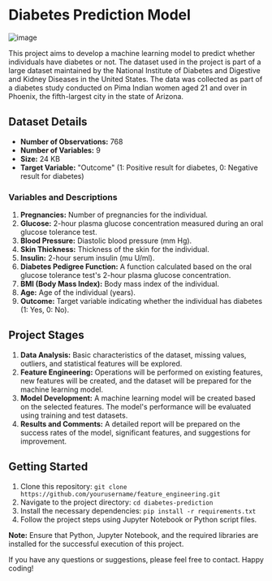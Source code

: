 # Diabetes Prediction Model
![image](https://github.com/YaseminOzturkk/feature_engineering/assets/48058898/908f8a07-b550-4792-b3a4-3b206c8eb4c7)


This project aims to develop a machine learning model to predict whether individuals have diabetes or not. The dataset used in the project is part of a large dataset maintained by the National Institute of Diabetes and Digestive and Kidney Diseases in the United States. The data was collected as part of a diabetes study conducted on Pima Indian women aged 21 and over in Phoenix, the fifth-largest city in the state of Arizona.

## Dataset Details

- **Number of Observations:** 768
- **Number of Variables:** 9
- **Size:** 24 KB
- **Target Variable:** "Outcome" (1: Positive result for diabetes, 0: Negative result for diabetes)

### Variables and Descriptions

1. **Pregnancies:** Number of pregnancies for the individual.
2. **Glucose:** 2-hour plasma glucose concentration measured during an oral glucose tolerance test.
3. **Blood Pressure:** Diastolic blood pressure (mm Hg).
4. **Skin Thickness:** Thickness of the skin for the individual.
5. **Insulin:** 2-hour serum insulin (mu U/ml).
6. **Diabetes Pedigree Function:** A function calculated based on the oral glucose tolerance test's 2-hour plasma glucose concentration.
7. **BMI (Body Mass Index):** Body mass index of the individual.
8. **Age:** Age of the individual (years).
9. **Outcome:** Target variable indicating whether the individual has diabetes (1: Yes, 0: No).

## Project Stages

1. **Data Analysis:** Basic characteristics of the dataset, missing values, outliers, and statistical features will be explored.
2. **Feature Engineering:** Operations will be performed on existing features, new features will be created, and the dataset will be prepared for the machine learning model.
3. **Model Development:** A machine learning model will be created based on the selected features. The model's performance will be evaluated using training and test datasets.
4. **Results and Comments:** A detailed report will be prepared on the success rates of the model, significant features, and suggestions for improvement.

## Getting Started

1. Clone this repository: `git clone https://github.com/yourusername/feature_engineering.git`
2. Navigate to the project directory: `cd diabetes-prediction`
3. Install the necessary dependencies: `pip install -r requirements.txt`
4. Follow the project steps using Jupyter Notebook or Python script files.

**Note:** Ensure that Python, Jupyter Notebook, and the required libraries are installed for the successful execution of this project.

If you have any questions or suggestions, please feel free to contact. Happy coding!
